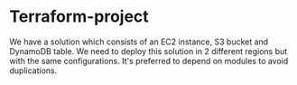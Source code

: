 # Terraform-project
We have a solution which consists of an EC2 instance, S3 bucket and DynamoDB table. We need to deploy this solution in 2 different regions but with the same configurations. It's preferred to depend on modules to avoid duplications.
